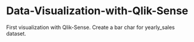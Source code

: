 # Data-Visualization-with-Qlik-Sense

First visualization with Qlik-Sense. Create a bar char for yearly_sales dataset.

